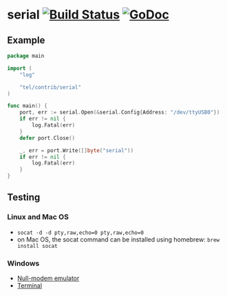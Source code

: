 <!--
SPDX-FileCopyrightText: 2015 (c) Quoc-Viet Nguyen

SPDX-License-Identifier: BSD-3-Clause
-->

# serial [![Build Status](https://travis-ci.org/goburrow/serial.svg?branch=master)](https://travis-ci.org/goburrow/serial) [![GoDoc](https://godoc.org/tel/contrib/serial?status.svg)](https://godoc.org/tel/contrib/serial)
## Example
```go
package main

import (
	"log"

	"tel/contrib/serial"
)

func main() {
	port, err := serial.Open(&serial.Config{Address: "/dev/ttyUSB0"})
	if err != nil {
		log.Fatal(err)
	}
	defer port.Close()

	_, err = port.Write([]byte("serial"))
	if err != nil {
		log.Fatal(err)
	}
}
```
## Testing

### Linux and Mac OS
- `socat -d -d pty,raw,echo=0 pty,raw,echo=0`
- on Mac OS, the socat command can be installed using homebrew:
	````brew install socat````

### Windows
- [Null-modem emulator](http://com0com.sourceforge.net/)
- [Terminal](https://sites.google.com/site/terminalbpp/)
